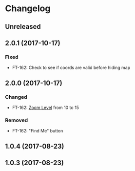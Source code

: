 # Changelog

## Unreleased

## 2.0.1 (2017-10-17)

### Fixed

-   FT-162: Check to see if coords are valid before hiding map

## 2.0.0 (2017-10-17)

### Changed

-   FT-162: [Zoom Level](https://developers.google.com/maps/documentation/static-maps/intro#Zoomlevels) from 10 to 15

### Removed

-   FT-162: "Find Me" button

## 1.0.4 (2017-08-23)

## 1.0.3 (2017-08-23)

